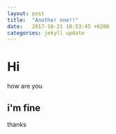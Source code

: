 ```yaml
---
layout: post
title:  "Another one!!"
date:   2017-10-21 10:53:45 +0200
categories: jekyll update
---
```

# Hi
how are you

## i'm fine
thanks